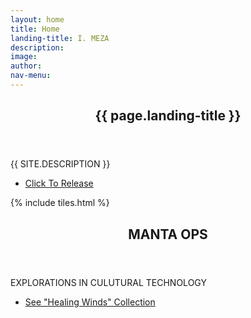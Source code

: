 ```yaml
---
layout: home
title: Home
landing-title: I. MEZA
description: 
image: 
author: 
nav-menu: 
---
```


<!-- Banner -->
<section id="banner" class="major">
	<div class="inner">
		<header class="major">
			<h1>{{ page.landing-title }}</h1>
		</header>
		<div class="content">
			<p style="text-transform: uppercase;">{{ site.description }}</p>
			<ul class="actions">
				<li><a href="#one" class="button next scrolly">Click To Release</a></li>
			</ul>
		</div>
	</div>
</section>

<!-- Main -->
<div id="main">

<!-- One -->
{% include tiles.html %}

<!-- Two -->
<section id="two">
	<div class="inner">
		<header class="major">
			<h1 style="font-size: 56px font-weight: bold" id="manta">MANTA OPS</h1>
		</header>
		<div class="content">
			<p style="text-transform: uppercase;">Explorations In Culutural Technology</p>
		</div>
		<ul class="actions">
			<li><a href="http://www.mantaops.com" class="button next">See "Healing Winds" Collection</a></li>
		</ul>
	</div>
</section>

</div>

